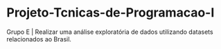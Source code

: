 # Projeto-Tcnicas-de-Programacao-I
Grupo E | Realizar uma análise exploratória de dados utilizando datasets relacionados ao Brasil. 
